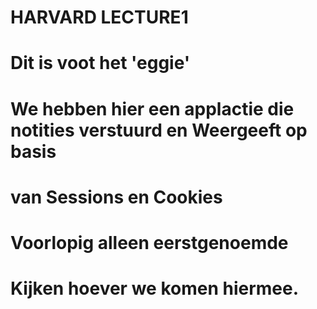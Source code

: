 # HARVARD LECTURE1
# Dit is voot het 'eggie'
# We hebben hier een applactie die notities verstuurd en Weergeeft op basis 
# van Sessions en Cookies 
# Voorlopig alleen eerstgenoemde
# Kijken hoever we komen hiermee.
